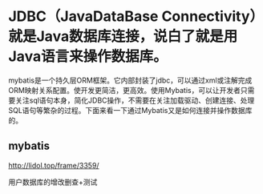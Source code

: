 # JDBC（JavaDataBase Connectivity）就是Java数据库连接，说白了就是用Java语言来操作数据库。

mybatis是一个持久层ORM框架。它内部封装了jdbc，可以通过xml或注解完成ORM映射关系配置。使开发更简洁，更高效。使用Mybatis，可以让开发者只需要关注sql语句本身，简化JDBC操作，不需要在关注加载驱动、创建连接、处理SQL语句等繁杂的过程。下面来看一下通过Mybatis又是如何连接并操作数据库的。

## mybatis

http://lidol.top/frame/3359/

用户数据库的增改删查+测试

